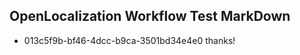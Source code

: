 ## OpenLocalization Workflow Test MarkDown
* 013c5f9b-bf46-4dcc-b9ca-3501bd34e4e0 thanks!

<!--HONumber=Jul16_HO4-->


